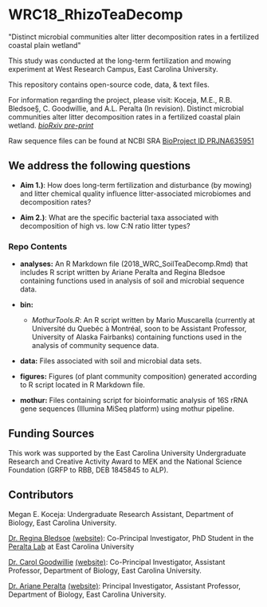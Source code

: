 # WRC18_RhizoTeaDecomp
"Distinct microbial communities alter litter decomposition rates in a fertilized coastal plain wetland" 

This study was conducted at the long-term fertilization and mowing experiment at West Research Campus, East Carolina University.

This repository contains open-source code, data, & text files.

For information regarding the project, please visit: Koceja, M.E., R.B. Bledsoe§, C. Goodwillie, and A.L. Peralta (In revision). Distinct microbial communities alter litter decomposition rates in a fertilized coastal plain wetland. *[bioRxiv pre-print](https://doi.org/10.1101/732883)*

Raw sequence files can be found at NCBI SRA [BioProject ID PRJNA635951](https://www.ncbi.nlm.nih.gov/bioproject/635951)

## We address the following questions

* **Aim 1.)**: How does long-term fertilization and disturbance (by mowing) and litter chemical quality influence litter-associated microbiomes and decomposition rates?

* **Aim 2.)**: What are the specific bacterial taxa associated with decomposition of high vs. low C:N ratio litter types? 

### Repo Contents

* **analyses:** An R Markdown file (2018_WRC_SoilTeaDecomp.Rmd) that includes R script written by Ariane Peralta and Regina Bledsoe containing functions used in analysis of soil and microbial sequence data.

* **bin:** 
	* *MothurTools.R*: An R script written by Mario Muscarella (currently at Université du Quebéc à Montréal, soon to be Assistant Professor, University of Alaska Fairbanks) containing functions used in the analysis of community sequence data.

* **data:** Files associated with soil and microbial data sets. 

* **figures:** Figures (of plant community composition) generated according to R script located in R Markdown file.

* **mothur:** Files containing script for bioinformatic analysis of 16S rRNA gene sequences (Illumina MiSeq platform) using mothur pipeline.

## Funding Sources  
This work was supported by the East Carolina University Undergraduate Research and Creative Activity Award to MEK and the National Science Foundation (GRFP to RBB, DEB 1845845 to ALP).

## Contributors
Megan E. Koceja: Undergraduate Research Assistant, Department of Biology, East Carolina University.

[Dr. Regina Bledsoe](mailto:ginabbledsoe@gmail.com) [(website)](https://ginabbledsoe.wixsite.com/microbes): Co-Principal Investigator, PhD Student in the [Peralta Lab](http://www.peraltalab.com) at East Carolina University

[Dr. Carol Goodwillie](mailto:goodwilliec@ecu.edu) [(website)](https://www.goodwillielab.com/): Co-Principal Investigator, Assistant Professor, Department of Biology, East Carolina University.

[Dr. Ariane Peralta](mailto:peraltaa@ecu.edu) [(website)](http://www.peraltalab.com): Principal Investigator, Assistant Professor, Department of Biology, East Carolina University. 
